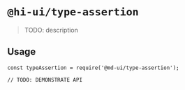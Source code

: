 # `@hi-ui/type-assertion`

> TODO: description

## Usage

```
const typeAssertion = require('@md-ui/type-assertion');

// TODO: DEMONSTRATE API
```
